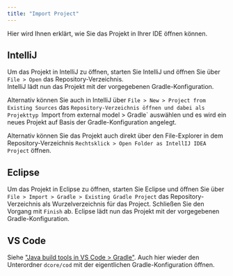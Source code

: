 ```yaml
---
title: "Import Project"
---
```



Hier wird Ihnen erklärt, wie Sie das Projekt in Ihrer IDE öffnen können.

## IntelliJ

Um das Projekt in IntelliJ zu öffnen, starten Sie IntelliJ und öffnen Sie über `File > Open` das Repository-Verzeichnis.  
IntelliJ lädt nun das Projekt mit der vorgegebenen Gradle-Konfiguration. 

Alternativ können Sie auch in IntelliJ über `File > New > Project from Existing Sources` das `Repository-Verzeichnis öffnen und dabei als Projekttyp `Import from external model > Gradle` auswählen und es wird ein neues Projekt auf Basis der Gradle-Konfiguration angelegt.

Alternativ können Sie das Projekt auch direkt über den File-Explorer in dem Repository-Verzeichnis `Rechtsklick > Open Folder as IntellIJ IDEA Project` öffnen.  


## Eclipse

Um das Projekt in Eclipse zu öffnen, starten Sie Eclipse und öffnen Sie über `File > Import > Gradle > Existing Gradle Project` das Repository-Verzeichnis als Wurzelverzeichnis für das Project. Schließen Sie den Vorgang mit `Finish` ab.
Eclipse lädt nun das Projekt mit der vorgegebenen Gradle-Konfiguration. 


## VS Code

Siehe ["Java build tools in VS Code > Gradle"](https://code.visualstudio.com/docs/java/java-build#_gradle). Auch hier wieder den Unterordner `dcore/cod` mit der eigentlichen Gradle-Konfiguration öffnen.
